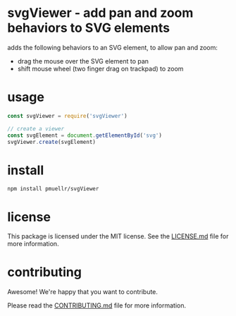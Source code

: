 svgViewer - add pan and zoom behaviors to SVG elements
================================================================================

adds the following behaviors to an SVG element, to allow pan and zoom:

* drag the mouse over the SVG element to pan
* shift mouse wheel (two finger drag on trackpad) to zoom


usage
================================================================================

```js
const svgViewer = require('svgViewer')

// create a viewer
const svgElement = document.getElementById('svg')
svgViewer.create(svgElement)
```


install
================================================================================

    npm install pmuellr/svgViewer


license
================================================================================

This package is licensed under the MIT license.  See the
[LICENSE.md](LICENSE.md) file for more information.


contributing
================================================================================

Awesome!  We're happy that you want to contribute.

Please read the [CONTRIBUTING.md](CONTRIBUTING.md) file for more information.
